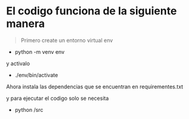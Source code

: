 # El codigo funciona de la siguiente manera

> Primero create un entorno virtual env

* python -m venv env

y activalo 

* ./env/bin/activate

Ahora instala las dependencias que se encuentran en requirementes.txt

y para ejecutar el codigo solo se necesita  

* python /src